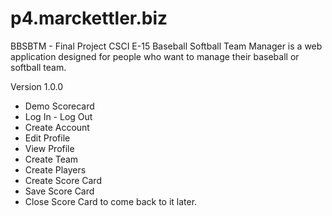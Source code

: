 p4.marckettler.biz
==================

BBSBTM - Final Project CSCI E-15
Baseball Softball Team Manager is a web application designed for people who want to manage their baseball or softball team.

Version 1.0.0

- Demo Scorecard
- Log In - Log Out
- Create Account
- Edit Profile
- View Profile
- Create Team
- Create Players
- Create Score Card
- Save Score Card
- Close Score Card to come back to it later.